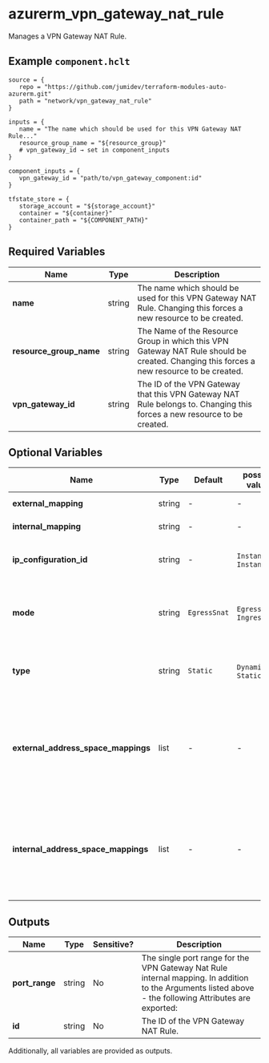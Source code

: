 # azurerm_vpn_gateway_nat_rule

Manages a VPN Gateway NAT Rule.

## Example `component.hclt`

```hcl
source = {
   repo = "https://github.com/jumidev/terraform-modules-auto-azurerm.git"   
   path = "network/vpn_gateway_nat_rule"   
}

inputs = {
   name = "The name which should be used for this VPN Gateway NAT Rule..."   
   resource_group_name = "${resource_group}"   
   # vpn_gateway_id → set in component_inputs
}

component_inputs = {
   vpn_gateway_id = "path/to/vpn_gateway_component:id"   
}

tfstate_store = {
   storage_account = "${storage_account}"   
   container = "${container}"   
   container_path = "${COMPONENT_PATH}"   
}

```

## Required Variables

| Name | Type |  Description |
| ---- | --------- |  ----------- |
| **name** | string |  The name which should be used for this VPN Gateway NAT Rule. Changing this forces a new resource to be created. | 
| **resource_group_name** | string |  The Name of the Resource Group in which this VPN Gateway NAT Rule should be created. Changing this forces a new resource to be created. | 
| **vpn_gateway_id** | string |  The ID of the VPN Gateway that this VPN Gateway NAT Rule belongs to. Changing this forces a new resource to be created. | 

## Optional Variables

| Name | Type |  Default  |  possible values |  Description |
| ---- | --------- |  ----------- | ----------- | ----------- |
| **external_mapping** | string |  -  |  -  |  One or more `external_mapping` blocks. | 
| **internal_mapping** | string |  -  |  -  |  One or more `internal_mapping` blocks. | 
| **ip_configuration_id** | string |  -  |  `Instance0`, `Instance1`  |  The ID of the IP Configuration this VPN Gateway NAT Rule applies to. Possible values are `Instance0` and `Instance1`. | 
| **mode** | string |  `EgressSnat`  |  `EgressSnat`, `IngressSnat`  |  The source NAT direction of the VPN NAT. Possible values are `EgressSnat` and `IngressSnat`. Defaults to `EgressSnat`. Changing this forces a new resource to be created. | 
| **type** | string |  `Static`  |  `Dynamic`, `Static`  |  The type of the VPN Gateway NAT Rule. Possible values are `Dynamic` and `Static`. Defaults to `Static`. Changing this forces a new resource to be created. | 
| **external_address_space_mappings** | list |  -  |  -  |  (Deprecated) A list of CIDR Ranges which are used for external mapping of the VPN Gateway NAT Rule. ~> **NOTE:** `external_address_space_mappings` is deprecated and will be removed in favour of the property `external_mapping` in version 4.0 of the AzureRM Provider. | 
| **internal_address_space_mappings** | list |  -  |  -  |  (Deprecated) A list of CIDR Ranges which are used for internal mapping of the VPN Gateway NAT Rule. ~> **NOTE:** `internal_address_space_mappings` is deprecated and will be removed in favour of the property `internal_mapping` in version 4.0 of the AzureRM Provider. | 



## Outputs

| Name | Type | Sensitive? | Description |
| ---- | ---- | --------- | --------- |
| **port_range** | string | No  | The single port range for the VPN Gateway Nat Rule internal mapping. In addition to the Arguments listed above - the following Attributes are exported: | 
| **id** | string | No  | The ID of the VPN Gateway NAT Rule. | 

Additionally, all variables are provided as outputs.
